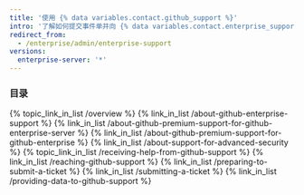 ```yaml
---
title: '使用 {% data variables.contact.github_support %}'
intro: '了解如何提交事件单并向 {% data variables.contact.enterprise_support %} 团队提供解决您的问题所需的信息。'
redirect_from:
  - /enterprise/admin/enterprise-support
versions:
  enterprise-server: '*'
---
```


### 目录

{% topic_link_in_list /overview %}
    {% link_in_list /about-github-enterprise-support %}
    {% link_in_list /about-github-premium-support-for-github-enterprise-server %}
    {% link_in_list /about-github-premium-support-for-github-enterprise %}
    {% link_in_list /about-support-for-advanced-security %}
{% topic_link_in_list /receiving-help-from-github-support %}
    {% link_in_list /reaching-github-support %}
    {% link_in_list /preparing-to-submit-a-ticket %}
    {% link_in_list /submitting-a-ticket %}
    {% link_in_list /providing-data-to-github-support %}
